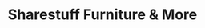 ---
title: "Sharestuff Furniture & More"
url: /rockford/sharestuff-furniture-and-more/
shop: furniture
---